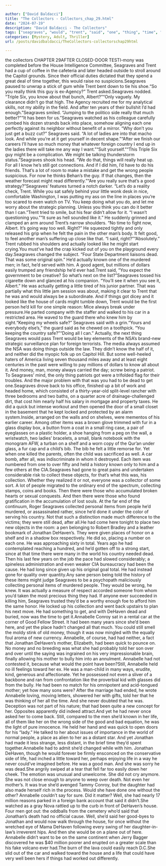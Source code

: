```yaml
---

author: ["David Baldacci"]
title: "The Collectors - Collectors_chap_29.html"
date: "2024-07-19"
description: "David Baldacci - The Collectors"
tags: ["seagraves", "would", "trent", "said", "one", "thing", "time", "place", "get", "might", "good", "like", "yet", "jonathan", "dehaven", "annabelle", "house", "since", "money", "still", "people", "little", "well", "actually", "dead"]
categories: [Mystery, Adult, Thriller]
url: /posts/davidbaldacci/TheCollectors-collectorschap29html

---
```


the collectors
CHAPTER 29AFTER CLOSED-DOOR TESTI-mony was completed before the House Intelligence Committee, Seagraves and Trent had a cup of coffee in the cafeteria and later headed outside to stroll around the Capitol grounds. Since their official duties dictated that they spend a great deal of time together, this would raise no suspicions.Seagraves paused to unwrap a stick of gum while Trent bent down to tie his shoe.“So you really think this guy is ex-Agency?” Trent asked.Seagraves nodded. “Triple Six, you know about that bunch, Albert?”“Only vaguely. My clearance didn’t go that high. The Agency recruited me for my analytical skills, not my ability in the field. And after ten years of their bullshit I’d had enough.”Seagraves smiled. “Jumping to the politico side really that much better?”“It has been for us.”Seagraves watched as his colleague carefully combed his dozen strands back into place, somehow aligning each one perfectly against its neighbor without benefit of a mirror. “Why don’t you just get a buzz cut?” Seagraves said. “A lot of ladies are into that macho look. And while you’re at it get yourself in decent shape.”“After we finish our careers I’ll have so much money that whatever foreign country I end up in the ladies there will take me any way I want.”“Suit yourself.”“This Triple Six guy might be a complication. We might be talking thunderstorm status.”Seagraves shook his head. “We do that, things will really heat up. For all I know he’s still got connections. And if I did him, I’d have to do his friends. That’s a lot of room to make a mistake and get the wrong people suspicious. For now he thinks Behan’s the guy. If that changes, then the weather forecast might read differently.”“Are you really sure that’s a good strategy?”Seagraves’ features turned a notch darker. “Let’s do a reality check, Trent. While you sat safely behind your little wonk desk in nice, comfortable Washington, I was putting my ass on the line in places you’re too scared to even watch on TV. You keep doing what you do, and let me worry about the strategic planning. Unless you think you can do it better than I can.”Trent tried to smile, but his fear didn’t allow for it. “I wasn’t questioning you.”“It sure as hell sounded like it.” He suddenly grinned and clamped an arm around Trent’s narrow shoulders. “No time to fight now, Albert. It’s going way too well. Right?” He squeezed tightly and only released his grip when he felt the pain in the other man’s body. It felt good, to feel another man’s suffering up close like that. “I said, right?”“Absolutely.” Trent rubbed his shoulders and actually looked like he might start crying.You must’ve had the crap kicked out of you on the playground every day.Seagraves changed the subject. “Four State Department liaisons dead. That was some original spin.” He’d actually known one of the murdered men; in fact, he’d served with him. A good agent, but millions of dollars easily trumped any friendship he’d ever had.Trent said, “You expect the government to be creative? So what’s next on the list?”Seagraves tossed his cigarette down and glanced at his companion. “You’ll see it when you see it, Albert.” He was actually getting a little tired of his junior partner. That was partially what this little jam session was about, making it clear to Trent that he was and would always be a subordinate. And if things got dicey and it looked like the house of cards might tumble down, Trent would be the first person he’d kill for one simple reason: Mice always break under pressure.He parted company with the staffer and walked to his car in a restricted area. He waved to the guard there who knew him by sight.“Keeping my wheels safe?” Seagraves said with a grin.“Yours and everybody else’s,” the guard said as he chewed on a toothpick. “You keeping the country safe?”“Doing all I can.” Actually, the next thing Seagraves would pass Trent would be key elements of the NSA’s brand-new strategic surveillance plan for foreign terrorists. The media always assumed the NSA was doing things outside the law. They didn’t know the half of it, and neither did the myopic folk up on Capitol Hill. But some well-heeled haters of America living seven thousand miles away and at least eight centuries in the past were willing to pay millions of dollars to know all about it. And money, man, money always carried the day; screw being a patriot. To Seagraves’ mind, the only thing patriots got were a trifolded flag for their troubles. And the major problem with that was you had to be dead to get one.Seagraves drove back to his office, finished up a bit of work and headed home, which consisted of a thirty-year-old split-level rancher with three bedrooms and two baths, on a quarter acre of drainage-challenged dirt, that cost him nearly half his salary in mortgage and property taxes. He did a quick but intense workout and then opened the door of a small closet in the basement that he kept locked and protected by an alarm system.Inside, arranged on the walls and on shelves, were mementos of his earlier career. Among other items was a brown glove trimmed with fur in a glass display box, a button from a coat in a small ring case, a pair of eyeglasses on a plastic holder, a shoe hanging from a peg on the wall, a wristwatch, two ladies’ bracelets, a small, blank notebook with the monogram AFW, a turban on a shelf and a worn copy of the Qur’an under glass, a fur cap and a child’s bib. The bib he felt a little remorse for. Yet when one killed the parents, often the child was sacrificed as well. A car bomb, after all, was indiscriminate in whom it destroyed. Each item was numbered from one to over fifty and held a history known only to him and a few others at the CIA.Seagraves had gone to great pains and undertaken considerable risk to collect these objects, for that’s what this was, his collection. Whether they realized it or not, everyone was a collector of some sort. A lot of people migrated to the ordinary end of the spectrum, collecting stamps, coins and books. Then there were those who accumulated broken hearts or sexual conquests. And then there were those who found gratification in the accumulation of lost souls. At the far end of the continuum, Roger Seagraves collected personal items from people he’d murdered, or assassinated rather, since he’d done it under the color of serving his country. Not that such a distinction made much difference to the victims; they were still dead, after all.He had come here tonight to place two new objects in the room: a pen belonging to Robert Bradley and a leather bookmark of Jonathan DeHaven’s. They were given places of honor on a shelf and in a shadow box respectively. He did so, placing a number on each one. He was approaching sixty in total. Years ago he had contemplated reaching a hundred, and he’d gotten off to a strong start, since at that time there were many in the world his country needed dead. Then his last few years on the job the pace had slowed considerably; a spineless administration and even weaker CIA bureaucracy had been the cause. He had long since given up his original goal total. He had instead gone for quality over quantity.Any sane person being told the history of these items might judge Seagraves to be a psychopath maliciously collecting personal items of murdered people. They would be wrong, he knew. It was actually a measure of respect accorded someone from whom you’d taken the most precious thing they had. If anyone ever succeeded in killing him, Seagraves trusted they’d be a worthy enough foe to afford him the same honor. He locked up his collection and went back upstairs to plan his next move. He had something to get, and with DeHaven dead and buried, now was the time to get it.Annabelle Conroy sat in a rental car at the corner of Good Fellow Street. It had been many years since she’d been here, and yet the place hadn’t changed all that much. You could still smell the moldy stink of old money, though it was now mingled with the equally foul aroma of new currency. Annabelle, of course, had had neither, a fact that Jonathan DeHaven’s mother, Elizabeth, had been quick to pounce on. No money and no breeding was what she had probably told her son over and over until the saying was ingrained on his very impressionable brain, finally allowing his mother to bully him into an annulment. Annabelle had not contested it, because what would the point have been?Still, Annabelle held no ill feelings toward her ex. He was a man-child in many ways, erudite, kind, generous and affectionate. Yet he possessed not even a sliver of a backbone and ran from confrontation like the proverbial kid with glasses did from the bully. He had been no match for his omnipotent and acid-tongued mother; yet how many sons were? After the marriage had ended, he wrote Annabelle loving, moving letters, showered her with gifts, told her that he was thinking of her all the time. And she never doubted that he was. Deception was not part of his nature; that had been quite a new concept for her. Opposites apparently did indeed attract.And yet he had never once asked her to come back. Still, compared to the men she’d known in her life, all of them like her on the wrong side of the good and bad equation, he was the light of pure innocence. He held her hand and was quick to open doors for his “lady.” He talked to her about issues of importance in the world of normal people, a place as alien to her as a distant star. And yet Jonathan had made it less strange, less distant, in the brief time they’d spent together.Annabelle had to admit she’d changed while with him. Jonathan DeHaven, though he would forever be firmly ensconced on the conservative side of life, had inched a little toward her, perhaps enjoying life in a way he never could’ve imagined before. He was a good man. And she was sorry he was dead.She angrily swiped at a tear that fell far too easily down her cheek. The emotion was unusual and unwelcome. She did not cry anymore. She was not close enough to anyone to weep over death. Not even her mother’s. It was true she’d avenged Tammy Conroy, but the daughter had also made herself rich in the process. Would she have done one without the other? Annabelle couldn’t say for sure. Did it matter? Well, she had nearly 17 million reasons parked in a foreign bank account that said it didn’t.She watched as a gray Nova rattled up to the curb in front of DeHaven’s house. Four men got out: the oddballs from the cemetery who’d said that Jonathan’s death had no official cause. Well, she’d said her good-byes to Jonathan and would now walk through the house, for once without the wretched eye of Mama DeHaven following every swing of her daughter-in-law’s irreverent hips. And then she would be on a plane out of here. Annabelle didn’t want to be on the same continent when Jerry Bagger discovered he was $40 million poorer and erupted on a greater scale than his fake volcano ever had.The burn of the lava could easily reach D.C.She slid out of the car and walked toward the house and a life that could have very well been hers if things had worked out differently.